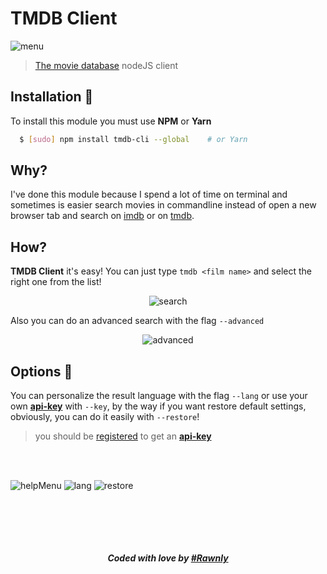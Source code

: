 # TMDB Client
![menu](http://i.imgur.com/RXA7dj8.png)
> [The movie database][tmdb] nodeJS client

## Installation :tada:   
To install this module you must use **NPM** or **Yarn**
```bash
  $ [sudo] npm install tmdb-cli --global    # or Yarn
```

## Why? 
I've done this module because I spend a lot of time on terminal and sometimes is easier search movies in commandline instead of open a new browser tab and search on [imdb][imdb] or on [tmdb][tmdb].

## How?
**TMDB Client** it's easy! You can just type `tmdb <film name>` and select the right one from the list!


<p align="center">
  <img src="https://cloud.githubusercontent.com/assets/16429579/23144950/608561a8-f7cb-11e6-944b-e92def20f433.gif" alt="search">
</p>


Also you can do an advanced search with the flag `--advanced`


<p align="center">
  <img src="https://cloud.githubusercontent.com/assets/16429579/23145027/dda4d0f6-f7cb-11e6-9d0e-1fa864d3112c.gif" alt="advanced">
</p>


## Options :art: 
You can personalize the result language with the flag `--lang` or use your own [**api-key**](https://developers.themoviedb.org/3/) with `--key`, by the way if you want restore default settings, obviously, you can do it easily with `--restore`!
> you should be [registered](https://www.themoviedb.org/account/signup) to get an [**api-key**](https://developers.themoviedb.org/3/)

<br>
<br>

![helpMenu](http://i.imgur.com/LYdwJdk.png)
![lang](http://i.imgur.com/h0LI99C.png)
![restore](http://i.imgur.com/k2Mx18s.png)

<br><br>
----
<h5 align="center"> Coded with love by <a href="https://github.com/rawnly">#Rawnly </a></h5>

[tmdb]: https://www.themoviedb.org/
[rawn]: https://github.com/rawnly
[imdb]: https://imdb.com/


